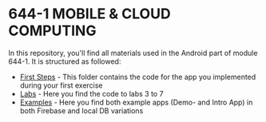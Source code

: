 # 644-1 MOBILE & CLOUD COMPUTING

In this repository, you'll find all materials used in the Android part of module 644-1. It is structured as followed:

* [First Steps](https://github.com/aislab-hevs/644-1_Course_Material/tree/master/00_first_steps) - This folder contains the code for the app you implemented during your first exercise
* [Labs](https://github.com/aislab-hevs/644-1_Course_Material/tree/master/01_labs) - Here you find the code to labs 3 to 7
* [Examples](https://github.com/aislab-hevs/644-1_Course_Material/tree/master/02_examples) - Here you find both example apps (Demo- and Intro App) in both Firebase and local DB variations